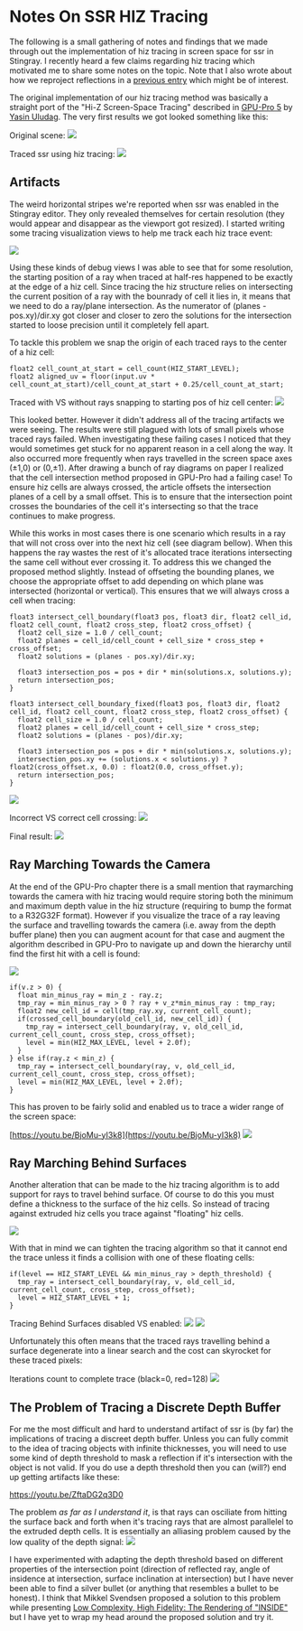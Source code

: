 # Notes On SSR HIZ Tracing

The following is a small gathering of notes and findings that we made through out the implementation of hiz tracing in screen space for ssr in Stingray. I recently heard a few claims regarding hiz tracing which motivated me to share some notes on the topic. Note that I also wrote about how we  reproject reflections in a [previous entry](http://bitsquid.blogspot.ca/2017/06/reprojecting-reflections_22.html) which might be of interest.

The original implementation of our hiz tracing method was basically a straight port of the "Hi-Z Screen-Space Tracing" described in [GPU-Pro 5]((https://www.crcpress.com/GPU-Pro-5-Advanced-Rendering-Techniques/Engel/p/book/9781482208634)) by [Yasin Uludag](https://twitter.com/yasinuludag). The very first results we got looked something like this:

Original scene:
![](https://github.com/greje656/Questions/blob/master/images/ssr1.jpg)

Traced ssr using hiz tracing:
![](https://github.com/greje656/Questions/blob/master/images/ssr2.jpg)

## Artifacts

The weird horizontal stripes we're reported when ssr was enabled in the Stingray editor. They only revealed themselves for certain resolution (they would appear and disappear as the viewport got resized). I started writing some tracing visualization views to help me track each hiz trace event:

![](https://github.com/greje656/Questions/blob/master/images/ssr-gif7.gif)

Using these kinds of debug views I was able to see that for some resolution, the starting position of a ray when traced at half-res happened to be exactly at the edge of a hiz cell. Since tracing the hiz structure relies on intersecting the current position of a ray with the bounrady of cell it lies in, it means that we need to do a ray/plane intersection. As the numerator of (planes - pos.xy)/dir.xy got closer and closer to zero the solutions for the intersection started to loose precision until it completely fell apart.  

To tackle this problem we snap the origin of each traced rays to the center of a hiz cell:

~~~
float2 cell_count_at_start = cell_count(HIZ_START_LEVEL);
float2 aligned_uv = floor(input.uv * cell_count_at_start)/cell_count_at_start + 0.25/cell_count_at_start;
~~~

Traced with VS without rays snapping to starting pos of hiz cell center:
![](https://github.com/greje656/Questions/blob/master/images/ssr-gif6.gif)

This looked better. However it didn't address all of the tracing artifacts we were seeing. The results were still plagued with lots of small pixels whose traced rays failed. When investigating these failing cases I noticed that they would sometimes get stuck for no apparent reason in a cell along the way. It also occurred more frequently when rays travelled in the screen space axes (±1,0) or (0,±1). After drawing a bunch of ray diagrams on paper I realized that the cell intersection method proposed in GPU-Pro had a failing case! To ensure hiz cells are always crossed, the article offsets the intersection planes of a cell by a small offset. This is to ensure that the intersection point crosses the boundaries of the cell it's intersecting so that the trace continues to make progress.

While this works in most cases there is one scenario which results in a ray that will not cross over into the next hiz cell (see diagram bellow). When this happens the ray wastes the rest of it's allocated trace iterations intersecting the same cell without ever crossing it. To address this we changed the proposed method slightly. Instead of offseting the bounding planes, we choose the appropriate offset to add depending on which plane was intersected (horizontal or vertical). This ensures that we will always cross a cell when tracing:

~~~~
float3 intersect_cell_boundary(float3 pos, float3 dir, float2 cell_id, float2 cell_count, float2 cross_step, float2 cross_offset) {
  float2 cell_size = 1.0 / cell_count;
  float2 planes = cell_id/cell_count + cell_size * cross_step + cross_offset;
  float2 solutions = (planes - pos.xy)/dir.xy;

  float3 intersection_pos = pos + dir * min(solutions.x, solutions.y);
  return intersection_pos;
}
~~~~

~~~~
float3 intersect_cell_boundary_fixed(float3 pos, float3 dir, float2 cell_id, float2 cell_count, float2 cross_step, float2 cross_offset) {
  float2 cell_size = 1.0 / cell_count;
  float2 planes = cell_id/cell_count + cell_size * cross_step;
  float2 solutions = (planes - pos)/dir.xy;

  float3 intersection_pos = pos + dir * min(solutions.x, solutions.y);
  intersection_pos.xy += (solutions.x < solutions.y) ? float2(cross_offset.x, 0.0) : float2(0.0, cross_offset.y);
  return intersection_pos;
}
~~~~

![](https://github.com/greje656/Questions/blob/master/images/ssr19.jpg)

Incorrect VS correct cell crossing:
![](https://github.com/greje656/Questions/blob/master/images/ssr-gif9.gif)

Final result:
![](https://github.com/greje656/Questions/blob/master/images/ssr6.jpg)

## Ray Marching Towards the Camera

At the end of the GPU-Pro chapter there is a small mention that raymarching towards the camera with hiz tracing would require storing both the minimum and maximum depth value in the hiz structure (requiring to bump the format to a R32G32F format). However if you visualize the trace of a ray leaving the surface and travelling towards the camera (i.e. away from the depth buffer plane) then you can augment acount for that case and augment the algorithm described in GPU-Pro to navigate up and down the hierarchy until find the first hit with a cell is found:

![](https://github.com/greje656/Questions/blob/master/images/ssr-cam1.jpg)

~~~
if(v.z > 0) {
  float min_minus_ray = min_z - ray.z;
  tmp_ray = min_minus_ray > 0 ? ray + v_z*min_minus_ray : tmp_ray;
  float2 new_cell_id = cell(tmp_ray.xy, current_cell_count);
  if(crossed_cell_boundary(old_cell_id, new_cell_id)) {
    tmp_ray = intersect_cell_boundary(ray, v, old_cell_id, current_cell_count, cross_step, cross_offset);
    level = min(HIZ_MAX_LEVEL, level + 2.0f);
  }
} else if(ray.z < min_z) {
  tmp_ray = intersect_cell_boundary(ray, v, old_cell_id, current_cell_count, cross_step, cross_offset);
  level = min(HIZ_MAX_LEVEL, level + 2.0f);
}
~~~

This has proven to be fairly solid and enabled us to trace a wider range of the screen space:

[https://youtu.be/BjoMu-yI3k8](https://youtu.be/BjoMu-yI3k8)
![](https://github.com/greje656/Questions/blob/master/images/ssr21.jpg)

## Ray Marching Behind Surfaces

Another alteration that can be made to the hiz tracing algorithm is to add support for rays to travel behind surface. Of course to do this you must define a thickness to the surface of the hiz cells. So instead of tracing against extruded hiz cells you trace against "floating" hiz cells.

![](https://github.com/greje656/Questions/blob/master/images/ssr23.jpg)

With that in mind we can tighten the tracing algorithm so that it cannot end the trace unless it finds a collision with one of these floating cells:

~~~
if(level == HIZ_START_LEVEL && min_minus_ray > depth_threshold) {
  tmp_ray = intersect_cell_boundary(ray, v, old_cell_id, current_cell_count, cross_step, cross_offset);
  level = HIZ_START_LEVEL + 1;
}
~~~

Tracing Behind Surfaces disabled VS enabled:
![](https://github.com/greje656/Questions/blob/master/images/ssr13.jpg)
![](https://github.com/greje656/Questions/blob/master/images/ssr17.jpg)

Unfortunately this often means that the traced rays travelling behind a surface degenerate into a linear search and the cost can skyrocket for these traced pixels: 

Iterations count to complete trace (black=0, red=128)
![](https://github.com/greje656/Questions/blob/master/images/ssr14.jpg)


## The Problem of Tracing a Discrete Depth Buffer

For me the most difficult and hard to understand artifact of ssr is (by far) the implications of tracing a discreet depth buffer. Unless you can fully commit to the idea of tracing objects with infinite thicknesses, you will need to use some kind of depth threshold to mask a reflection if it's intersection with the object is not valid. If you do use a depth threshold then you can (will?) end up getting artifacts like these:

https://youtu.be/ZftaDG2q3D0

The problem _as far as I understand it_, is that rays can osciliate from hitting the surface back and forth when it's tracing rays that are almost parallelel to the extruded depth cells. It is essentially an alliasing problem caused by the low quality of the depth signal:
![](https://github.com/greje656/Questions/blob/master/images/ssr-depth-threshold01.jpg)

I have experimented with adapting the depth threshold based on different properties of the intersection point (direction of reflected ray, angle of insidence at intersection, surface inclination at intersection) but I have never been able to find a silver bullet (or anything that resembles a bullet to be honest). I think that Mikkel Svendsen proposed a solution to this problem while presenting [Low Complexity, High Fidelity: The Rendering of "INSIDE"](https://youtu.be/RdN06E6Xn9E?t=40m27s) but I have yet to wrap my head around the proposed solution and try it.
